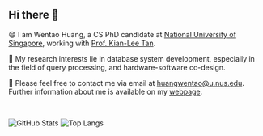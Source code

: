## Hi there 👋

😄 I am Wentao Huang, a CS PhD candidate at [National University of Singapore](https://www.nus.edu.sg/), working with [Prof. Kian-Lee Tan](https://www.comp.nus.edu.sg/~tankl/).

🧐 My research interests lie in database system development, especially in the field of query processing, and hardware-software co-design. 

👯 Please feel free to contact me via email at huangwentao@u.nus.edu. Further information about me is available on my [webpage](https://www.comp.nus.edu.sg/~huang/). 

<br>
  
![GitHub Stats](https://github-readme-stats.vercel.app/api?username=fukien&show_icons=true&theme=dark)
![Top Langs](https://github-readme-stats.vercel.app/api/top-langs/?username=fukien&layout=compact&theme=dark)


<!-- 
![GitHub Streak](https://github-readme-streak-stats.herokuapp.com/?user=fukien&theme=dark)
![GitHub Trophies](https://github-profile-trophy.vercel.app/?username=fukien&theme=darkhub)
-->

